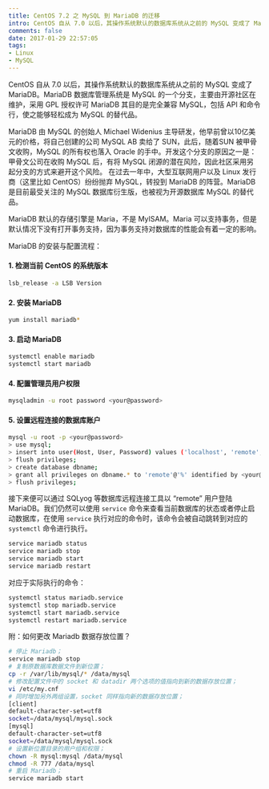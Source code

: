 ```yaml
---
title: CentOS 7.2 之 MySQL 到 MariaDB 的迁移
intro: CentOS 自从 7.0 以后，其操作系统默认的数据库系统从之前的 MySQL 变成了 MariaDB。MariaDB 数据库管理系统是 MySQL 的一个分支，主要由开源社区在维护，采用 GPL 授权许可 MariaDB 的目的是完全兼容 MySQL，包括 API 和命令行，使之能轻松成为 MySQL 的代替品。
comments: false
date: 2017-01-29 22:57:05
tags:
- Linux
- MySQL
---
```

CentOS 自从 7.0 以后，其操作系统默认的数据库系统从之前的 MySQL 变成了 MariaDB。MariaDB 数据库管理系统是 MySQL 的一个分支，主要由开源社区在维护，采用 GPL 授权许可 MariaDB 其目的是完全兼容 MySQL，包括 API 和命令行，使之能够轻松成为 MySQL 的替代品。

MariaDB 由 MySQL 的创始人 Michael Widenius 主导研发，他早前曾以10亿美元的价格，将自己创建的公司 MySQL AB 卖给了 SUN，此后，随着SUN 被甲骨文收购，MySQL 的所有权也落入 Oracle 的手中。开发这个分支的原因之一是：甲骨文公司在收购 MySQL 后，有将 MySQL 闭源的潜在风险，因此社区采用另起分支的方式来避开这个风险。 在过去一年中，大型互联网用户以及 Linux 发行商（这里比如 CentOS）纷纷抛弃 MySQL，转投到 MariaDB 的阵营。MariaDB 是目前最受关注的 MySQL 数据库衍生版，也被视为开源数据库 MySQL 的替代品。

MariaDB 默认的存储引擎是 Maria，不是 MyISAM。Maria 可以支持事务，但是默认情况下没有打开事务支持，因为事务支持对数据库的性能会有着一定的影响。

MariaDB 的安装与配置流程：

#### 1. 检测当前 CentOS 的系统版本

```bash
lsb_release -a LSB Version
```

#### 2. 安装 MariaDB

```bash
yum install mariadb*
```

#### 3. 启动 MariaDB

```bash
systemctl enable mariadb
systemctl start mariadb
```

#### 4. 配置管理员用户权限
 
```bash
mysqladmin -u root password <your@password>
```

#### 5. 设置远程连接的数据库账户

```bash
mysql -u root -p <your@password>
> use mysql;
> insert into user(Host, User, Password) values ('localhost', 'remote', password(<your@password>));
> flush privileges;
> create database dbname;
> grant all privileges on dbname.* to 'remote'@'%' identified by <your@password>;
> flush privileges;
```

接下来便可以通过 SQLyog 等数据库远程连接工具以 “remote” 用户登陆 MariaDB。我们仍然可以使用 `service` 命令来查看当前数据库的状态或者停止启动数据库，在使用 `service` 执行对应的命令时，该命令会被自动跳转到对应的 `systemctl` 命令进行执行。

```bash
service mariadb status
service mariadb stop
service mariadb start 
service mariadb restart
```

对应于实际执行的命令：

```bash
systemctl status mariadb.service
systemctl stop mariadb.service
systemctl start mariadb.service
systemctl restart mariadb.service
```

附：如何更改 Mariadb 数据存放位置？

```bash
# 停止 Mariadb；
service mariadb stop
# 复制原数据库数据文件到新位置；
cp -r /var/lib/mysql/* /data/mysql
# 修改配置文件中的 socket 和 datadir 两个选项的值指向到新的数据存放位置；
vi /etc/my.cnf
# 同时增加另外两组设置，socket 同样指向新的数据存放位置；
[client]
default-character-set=utf8
socket=/data/mysql/mysql.sock
[mysql]
default-character-set=utf8
socket=/data/mysql/mysql.sock
# 设置新位置目录的用户组和权限；
chown -R mysql:mysql /data/mysql
chmod -R 777 /data/mysql
# 重启 Mariadb；
service mariadb start
```